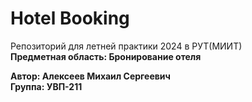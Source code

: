 # Hotel Booking

Репозиторий для летней практики 2024 в РУТ(МИИТ)  
**Предметная область: Бронирование отеля**  

**Автор: Алексеев Михаил Сергеевич**  
**Группа: УВП-211**

[//]: # (### Сущности)

[//]: # ()
[//]: # (### Сценарии использования)